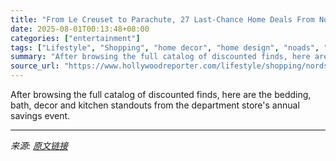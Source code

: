 ```yaml
---
title: "From Le Creuset to Parachute, 27 Last-Chance Home Deals From Nordstrom’s Anniversary Sale"
date: 2025-08-01T00:13:48+08:00
categories: ["entertainment"]
tags: ["Lifestyle", "Shopping", "home decor", "home design", "noads", "nordstrom", "nordstrom anniversary sale", "shopping"]
summary: "After browsing the full catalog of discounted finds, here are the bedding, bath, decor and kitchen standouts from the department store's annual savings event."
source_url: "https://www.hollywoodreporter.com/lifestyle/shopping/nordstrom-anniversary-sale-2025-best-home-deals-decor-bedding-bath-kitchen-appliance-1236308312/"
---
```


After browsing the full catalog of discounted finds, here are the bedding, bath, decor and kitchen standouts from the department store's annual savings event.

---

*来源: [原文链接](https://www.hollywoodreporter.com/lifestyle/shopping/nordstrom-anniversary-sale-2025-best-home-deals-decor-bedding-bath-kitchen-appliance-1236308312/)*
